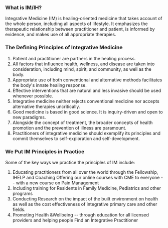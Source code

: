 ### What is IM/IH?
Integrative Medicine (IM) is healing-oriented medicine that takes account of the whole person, including all aspects of lifestyle. It emphasizes the therapeutic relationship between practitioner and patient, is informed by evidence, and makes use of all appropriate therapies.

### The Defining Principles of Integrative Medicine

1. Patient and practitioner are partners in the healing process.
1. All factors that influence health, wellness, and disease are taken into consideration, including mind, spirit, and community, as well as the body.
1. Appropriate use of both conventional and alternative methods facilitates the body's innate healing response.
1. Effective interventions that are natural and less invasive should be used whenever possible.
1. Integrative medicine neither rejects conventional medicine nor accepts alternative therapies uncritically.
1. Good medicine is based in good science. It is inquiry-driven and open to new paradigms.
1. Alongside the concept of treatment, the broader concepts of health promotion and the prevention of illness are paramount.
1. Practitioners of integrative medicine should exemplify its principles and commit themselves to self-exploration and self-development.

### We Put IM Principles in Practice
Some of the key ways we practice the principles of IM include:

1. Educating practitioners from all over the world through the Fellowship, IHELP and Coaching
Offering our online courses with CME to everyone -- with a new course on Pain Management
1. Including training for Residents in Family Medicine, Pediatrics and other programs
1. Conducting Research on the impact of the built environment on health as well as the cost effectiveness of integrative primary care and other fields.
1. Promoting Health &Wellbeing -- through education for all licensed providers and helping people Find an Integrative Practitioner